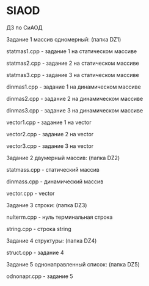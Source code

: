 # SIAOD 
ДЗ по СиАОД


Задание 1 массив одномерный: (папка DZ1)

statmas1.cpp - задание 1 на статическом массиве

statmas2.cpp - задание 2 на статическом массиве

statmas3.cpp - задание 3 на статическом массиве

dinmas1.cpp - задание 1 на динамическом массиве

dinmas2.cpp - задание 2 на динамическом массиве

dinmas3.cpp - задание 3 на динамическом массиве

vector1.cpp - задание 1 на vector

vector2.cpp - задание 2 на vector

vector3.cpp - задание 3 на vector


Задание 2 двумерный массив: (папка DZ2)

statmass.cpp - статический массив

dinmass.cpp - динамический массив

vector.cpp - vector


Задание 3 строки: (папка DZ3)

nulterm.cpp - нуль терминальная строка

string.cpp - строка string


Задание 4 структуры: (папка DZ4)

struct.cpp - задание 4


Задание 5 однонаправленный список: (папка DZ5)

odnonapr.cpp - задание 5
